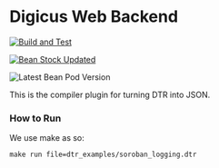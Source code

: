 # Digicus Web Backend

[![Build and Test](https://github.com/spaced-out-thoughts-dev-foundation/digicus_web_backend/actions/workflows/build_and_test.yml/badge.svg?branch=main)](https://github.com/spaced-out-thoughts-dev-foundation/digicus_web_backend/actions/workflows/build_and_test.yml)

[![Bean Stock Updated](https://github.com/spaced-out-thoughts-dev-foundation/digicus_web_backend/actions/workflows/bean_stock_remote_submodule_update.yml/badge.svg)](https://github.com/spaced-out-thoughts-dev-foundation/digicus_web_backend/actions/workflows/bean_stock_remote_submodule_update.yml)

![Latest Bean Pod Version](https://byob.yarr.is/spaced-out-thoughts-dev-foundation/digicus_web_backend/time)


This is the compiler plugin for turning DTR into JSON.


### How to Run

We use make as so:

```
make run file=dtr_examples/soroban_logging.dtr
```

